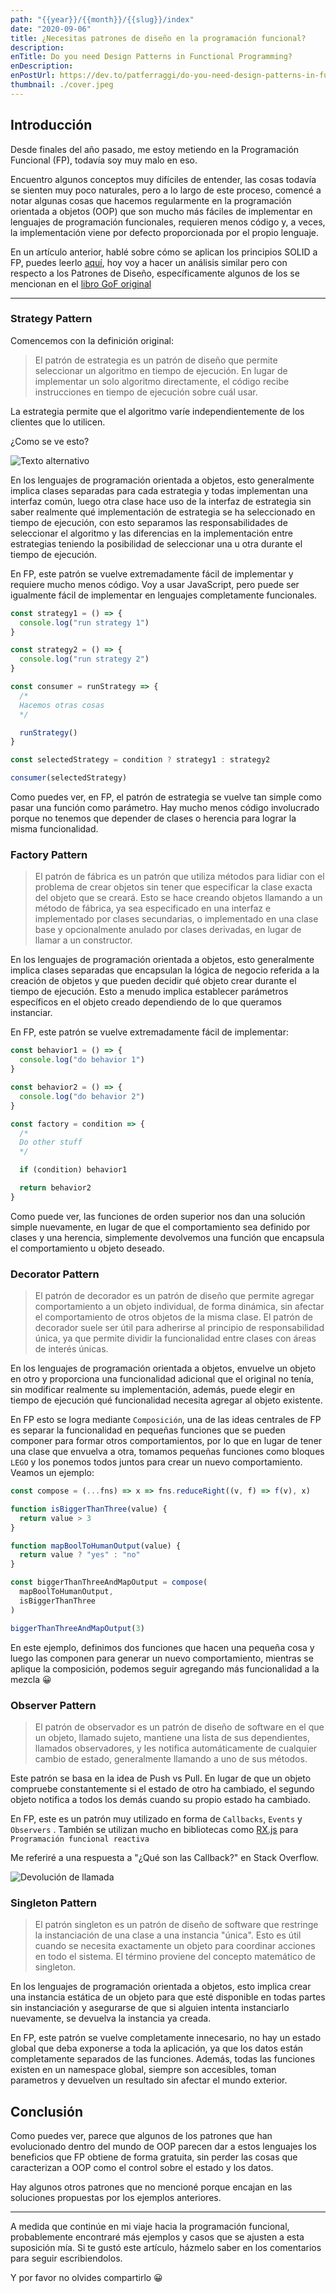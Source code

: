 ```yaml
---
path: "{{year}}/{{month}}/{{slug}}/index"
date: "2020-09-06"
title: ¿Necesitas patrones de diseño en la programación funcional?
description:
enTitle: Do you need Design Patterns in Functional Programming?
enDescription:
enPostUrl: https://dev.to/patferraggi/do-you-need-design-patterns-in-functional-programming-370c
thumbnail: ./cover.jpeg
---
```


## Introducción

Desde finales del año pasado, me estoy metiendo en la Programación Funcional (FP), todavía soy muy malo en eso.

Encuentro algunos conceptos muy difíciles de entender, las cosas todavía se sienten muy poco naturales, pero a lo largo de este proceso, comencé a notar algunas cosas que hacemos regularmente en la programación orientada a objetos (OOP) que son mucho más fáciles de implementar en lenguajes de programación funcionales, requieren menos código y, a veces, la implementación viene por defecto proporcionada por el propio lenguaje.

En un artículo anterior, hablé sobre cómo se aplican los principios SOLID a FP, puedes leerlo [aquí](https://www.patferraggi.dev/blog/2020/jul/solid-funcional/), hoy voy a hacer un análisis similar pero con respecto a los Patrones de Diseño, específicamente algunos de los se mencionan en el [libro GoF original](https://www.amazon.com/Design-Patterns-Object-Oriented-Addison-Wesley-Professional-ebook/dp/B000SEIBB8)

---

### Strategy Pattern

Comencemos con la definición original:

> El patrón de estrategia es un patrón de diseño que permite seleccionar un algoritmo en tiempo de ejecución. En lugar de implementar un solo algoritmo directamente, el código recibe instrucciones en tiempo de ejecución sobre cuál usar.

La estrategia permite que el algoritmo varíe independientemente de los clientes que lo utilicen.

¿Como se ve esto?

![Texto alternativo](./strategy.png)

En los lenguajes de programación orientada a objetos, esto generalmente implica clases separadas para cada estrategia y todas implementan una interfaz común, luego otra clase hace uso de la interfaz de estrategia sin saber realmente qué implementación de estrategia se ha seleccionado en tiempo de ejecución, con esto separamos las responsabilidades de seleccionar el algoritmo y las diferencias en la implementación entre estrategias teniendo la posibilidad de seleccionar una u otra durante el tiempo de ejecución.

En FP, este patrón se vuelve extremadamente fácil de implementar y requiere mucho menos código. Voy a usar JavaScript, pero puede ser igualmente fácil de implementar en lenguajes completamente funcionales.

```javascript
const strategy1 = () => {
  console.log("run strategy 1")
}

const strategy2 = () => {
  console.log("run strategy 2")
}

const consumer = runStrategy => {
  /*
  Hacemos otras cosas
  */

  runStrategy()
}

const selectedStrategy = condition ? strategy1 : strategy2

consumer(selectedStrategy)
```

Como puedes ver, en FP, el patrón de estrategia se vuelve tan simple como pasar una función como parámetro. Hay mucho menos código involucrado porque no tenemos que depender de clases o herencia para lograr la misma funcionalidad.

### Factory Pattern

> El patrón de fábrica es un patrón que utiliza métodos para lidiar con el problema de crear objetos sin tener que especificar la clase exacta del objeto que se creará. Esto se hace creando objetos llamando a un método de fábrica, ya sea especificado en una interfaz e implementado por clases secundarias, o implementado en una clase base y opcionalmente anulado por clases derivadas, en lugar de llamar a un constructor.

En los lenguajes de programación orientada a objetos, esto generalmente implica clases separadas que encapsulan la lógica de negocio referida a la creación de objetos y que pueden decidir qué objeto crear durante el tiempo de ejecución. Esto a menudo implica establecer parámetros específicos en el objeto creado dependiendo de lo que queramos instanciar.

En FP, este patrón se vuelve extremadamente fácil de implementar:

```javascript
const behavior1 = () => {
  console.log("do behavior 1")
}

const behavior2 = () => {
  console.log("do behavior 2")
}

const factory = condition => {
  /*
  Do other stuff
  */

  if (condition) behavior1

  return behavior2
}
```

Como puede ver, las funciones de orden superior nos dan una solución simple nuevamente, en lugar de que el comportamiento sea definido por clases y una herencia, simplemente devolvemos una función que encapsula el comportamiento u objeto deseado.

### Decorator Pattern

> El patrón de decorador es un patrón de diseño que permite agregar comportamiento a un objeto individual, de forma dinámica, sin afectar el comportamiento de otros objetos de la misma clase. El patrón de decorador suele ser útil para adherirse al principio de responsabilidad única, ya que permite dividir la funcionalidad entre clases con áreas de interés únicas.

En los lenguajes de programación orientada a objetos, envuelve un objeto en otro y proporciona una funcionalidad adicional que el original no tenía, sin modificar realmente su implementación, además, puede elegir en tiempo de ejecución qué funcionalidad necesita agregar al objeto existente.

En FP esto se logra mediante `Composición`, una de las ideas centrales de FP es separar la funcionalidad en pequeñas funciones que se pueden componer para formar otros comportamientos, por lo que en lugar de tener una clase que envuelva a otra, tomamos pequeñas funciones como bloques `LEGO` y los ponemos todos juntos para crear un nuevo comportamiento. Veamos un ejemplo:

```javascript
const compose = (...fns) => x => fns.reduceRight((v, f) => f(v), x)

function isBiggerThanThree(value) {
  return value > 3
}

function mapBoolToHumanOutput(value) {
  return value ? "yes" : "no"
}

const biggerThanThreeAndMapOutput = compose(
  mapBoolToHumanOutput,
  isBiggerThanThree
)

biggerThanThreeAndMapOutput(3)
```

En este ejemplo, definimos dos funciones que hacen una pequeña cosa y luego las componen para generar un nuevo comportamiento, mientras se aplique la composición, podemos seguir agregando más funcionalidad a la mezcla &#128512;

### Observer Pattern

> El patrón de observador es un patrón de diseño de software en el que un objeto, llamado sujeto, mantiene una lista de sus dependientes, llamados observadores, y les notifica automáticamente de cualquier cambio de estado, generalmente llamando a uno de sus métodos.

Este patrón se basa en la idea de Push vs Pull. En lugar de que un objeto compruebe constantemente si el estado de otro ha cambiado, el segundo objeto notifica a todos los demás cuando su propio estado ha cambiado.

En FP, este es un patrón muy utilizado en forma de `Callbacks`, `Events` y `Observers` . También se utilizan mucho en bibliotecas como [RX.js](https://rxjs.dev/) para `Programación funcional reactiva`

Me referiré a una respuesta a "¿Qué son las Callback?" en Stack Overflow.

![Devolución de llamada](./callback.png)

### Singleton Pattern

> El patrón singleton es un patrón de diseño de software que restringe la instanciación de una clase a una instancia "única". Esto es útil cuando se necesita exactamente un objeto para coordinar acciones en todo el sistema. El término proviene del concepto matemático de singleton.

En los lenguajes de programación orientada a objetos, esto implica crear una instancia estática de un objeto para que esté disponible en todas partes sin instanciación y asegurarse de que si alguien intenta instanciarlo nuevamente, se devuelva la instancia ya creada.

En FP, este patrón se vuelve completamente innecesario, no hay un estado global que deba exponerse a toda la aplicación, ya que los datos están completamente separados de las funciones. Además, todas las funciones existen en un namespace global, siempre son accesibles, toman parametros y devuelven un resultado sin afectar el mundo exterior.

## Conclusión

Como puedes ver, parece que algunos de los patrones que han evolucionado dentro del mundo de OOP parecen dar a estos lenguajes los beneficios que FP obtiene de forma gratuita, sin perder las cosas que caracterizan a OOP como el control sobre el estado y los datos.

Hay algunos otros patrones que no mencioné porque encajan en las soluciones propuestas por los ejemplos anteriores.

---

A medida que continúe en mi viaje hacia la programación funcional, probablemente encontraré más ejemplos y casos que se ajusten a esta suposición mía. Si te gustó este artículo, házmelo saber en los comentarios para seguir escribiendolos.

Y por favor no olvides compartirlo &#128512;
